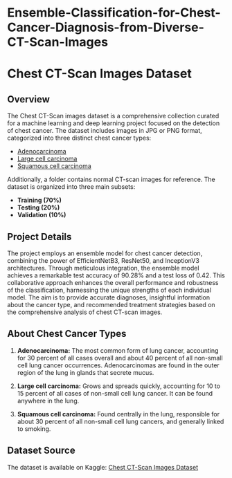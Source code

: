 # Ensemble-Classification-for-Chest-Cancer-Diagnosis-from-Diverse-CT-Scan-Images

# Chest CT-Scan Images Dataset

## Overview

The Chest CT-Scan images dataset is a comprehensive collection curated for a machine learning and deep learning project focused on the detection of chest cancer. The dataset includes images in JPG or PNG format, categorized into three distinct chest cancer types:

- [Adenocarcinoma](https://www.kaggle.com/datasets/mohamedhanyyy/chest-ctscan-images/data)
- [Large cell carcinoma](https://www.kaggle.com/datasets/mohamedhanyyy/chest-ctscan-images/data)
- [Squamous cell carcinoma](https://www.kaggle.com/datasets/mohamedhanyyy/chest-ctscan-images/data)

Additionally, a folder contains normal CT-scan images for reference. The dataset is organized into three main subsets:

- **Training (70%)**
- **Testing (20%)**
- **Validation (10%)**

## Project Details

The project employs an ensemble model for chest cancer detection, combining the power of EfficientNetB3, ResNet50, and InceptionV3 architectures. Through meticulous integration, the ensemble model achieves a remarkable test accuracy of 90.28% and a test loss of 0.42. This collaborative approach enhances the overall performance and robustness of the classification, harnessing the unique strengths of each individual model. The aim is to provide accurate diagnoses, insightful information about the cancer type, and recommended treatment strategies based on the comprehensive analysis of chest CT-scan images.

## About Chest Cancer Types

1. **Adenocarcinoma:** The most common form of lung cancer, accounting for 30 percent of all cases overall and about 40 percent of all non-small cell lung cancer occurrences. Adenocarcinomas are found in the outer region of the lung in glands that secrete mucus.

2. **Large cell carcinoma:** Grows and spreads quickly, accounting for 10 to 15 percent of all cases of non-small cell lung cancer. It can be found anywhere in the lung.

3. **Squamous cell carcinoma:** Found centrally in the lung, responsible for about 30 percent of all non-small cell lung cancers, and generally linked to smoking.

## Dataset Source

The dataset is available on Kaggle: [Chest CT-Scan Images Dataset](https://www.kaggle.com/datasets/mohamedhanyyy/chest-ctscan-images/data)
